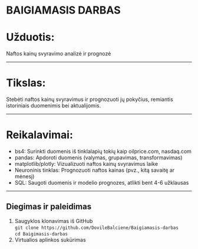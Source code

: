 # BAIGIAMASIS DARBAS

# Užduotis:
Naftos kainų svyravimo analizė ir prognozė

---

# Tikslas:
Stebėti naftos kainų svyravimus ir prognozuoti jų pokyčius, remiantis istoriniais duomenimis bei aktualijomis.

---

# Reikalavimai:
- bs4: Surinkti duomenis iš tinklalapių tokių kaip oilprice.com, nasdaq.com 
- pandas: Apdoroti duomenis (valymas, grupavimas, transformavimas)
- matplotlib/plotly: Vizualizuoti naftos kainų svyravimus laike
- Neuroninis tinklas: Prognozuoti naftos kainas (pvz., kitą savaitę ar mėnesį)
- SQL: Saugoti duomenis ir modelio prognozes, atlikti bent 4-6 užklausas

---

## Diegimas ir paleidimas

1. Saugyklos klonavimas iš GitHub<br>
```git clone https://github.com/DovileBalciene/Baigiamasis-darbas```<br>
```cd Baigimasis-darbas```
2. Virtualios aplinkos sukūrimas<br>
``````
